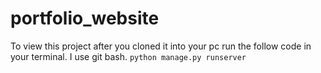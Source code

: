 # portfolio_website

To view this project after you cloned it into your pc run the follow code in your terminal. I use git bash.
`python manage.py runserver`
